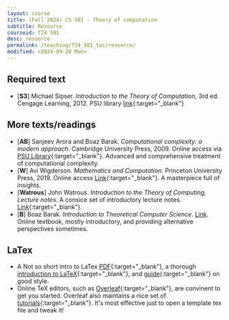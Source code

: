 ```yaml
---
layout: course
title: (Fall 2024) CS 581 - Theory of computation 
subtitle: Resource 
courseid: f24 581
desc: resource
permalink: /teaching/f24_581_toc/resource/
modified: <2024-09-20 Mon>
---
```


## Required text
*  [**S3**] Michael Sipser. _Introduction to the Theory of
   Computation_, 3rd ed. Cengage Learning, 2012. PSU library
   [link](https://search.library.pdx.edu/permalink/f/p82vj0/CP99219117401853){:target="_blank"}

## More texts/readings
*  [**AB**] Sanjeev Arora and Boaz Barak. _Computational complexity: a
   modern approach_. Cambridge University Press, 2009. Online access
   via [PSU
   Library](https://search.library.pdx.edu/permalink/f/p82vj0/CP51231398510001451){:target="_blank"}. Advanced
   and comprehensive treatment of computational complexity. 
*  [**W**] Avi Wigderson. _Mathematics and Computation_. Princeton
   University Press, 2019. Online access
   [Link](https://www.math.ias.edu/avi/book){:target="_blank"}. A
   masterpiece full of insights. 
*  [**Watrous**] John Watrous. _Introduction to the Theory of
Computing, Lecture notes_. A consice set of introductory lecture
notes.
[Link](https://cs.uwaterloo.ca/~watrous/ToC-notes/){:target="_blank"}.
*  [**B**] Boaz Barak. _Introduction to Theoretical Computer Science_.
   [Link](https://introtcs.org/public/). Online textbook, mostly
   introductory, and providing alternative perspectives sometimes.

## LaTex
* A Not so short intro to LaTex [PDF](https://tobi.oetiker.ch/lshort/lshort.pdf){:target="_blank"}, a thorough [introduction to LaTeX](https://en.wikibooks.org/wiki/LaTeX){:target="_blank"}, and [guide](http://www.math.illinois.edu/~ajh/tex/basics.html){:target="_blank"} on good style. 
* Online TeX editors, such as
  [Overleaf](https://www.overleaf.com/){:target="_blank"}, are
  convinent to get you started. Overleaf also maintains a nice set of
  [tutorials](https://www.overleaf.com/learn/latex/Tutorials){:target="_blank"}. It's
  most effective just to open a template tex file and tweak it!

